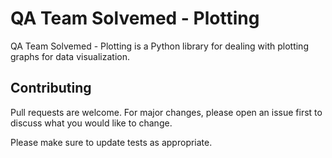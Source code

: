 # QA Team Solvemed - Plotting

QA Team Solvemed - Plotting is a Python library for dealing with plotting graphs for data visualization.

## Contributing
Pull requests are welcome. For major changes, please open an issue first to discuss what you would like to change.

Please make sure to update tests as appropriate.

